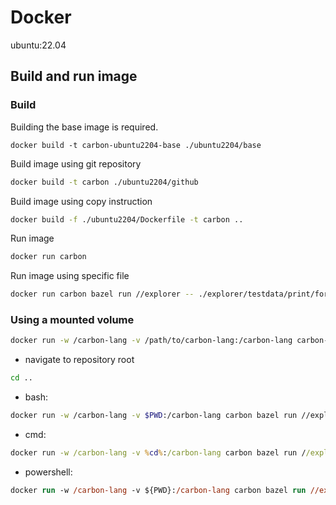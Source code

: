 # Docker

<!--
Part of the Carbon Language project, under the Apache License v2.0 with LLVM
Exceptions. See /LICENSE for license information.
SPDX-License-Identifier: Apache-2.0 WITH LLVM-exception
-->

ubuntu:22.04

## Build and run image

### Build

Building the base image is required.

```
docker build -t carbon-ubuntu2204-base ./ubuntu2204/base
```

Build image using git repository

```bash
docker build -t carbon ./ubuntu2204/github
```

Build image using copy instruction

```bash
docker build -f ./ubuntu2204/Dockerfile -t carbon ..
```

Run image

```bash
docker run carbon
```

Run image using specific file

```bash
docker run carbon bazel run //explorer -- ./explorer/testdata/print/format_only.carbon
```

### Using a mounted volume

```bash
docker run -w /carbon-lang -v /path/to/carbon-lang:/carbon-lang carbon-ubuntu2004-base bazel run //explorer -- ./explorer/testdata/print/format_only.carbon
```

-   navigate to repository root

```bash
cd ..
```

-   bash:

```bash
docker run -w /carbon-lang -v $PWD:/carbon-lang carbon bazel run //explorer -- ./explorer/testdata/print/format_only.carbon
```

-   cmd:

```cmd
docker run -w /carbon-lang -v %cd%:/carbon-lang carbon bazel run //explorer -- ./explorer/testdata/print/format_only.carbon
```

-   powershell:

```ps
docker run -w /carbon-lang -v ${PWD}:/carbon-lang carbon bazel run //explorer -- ./explorer/testdata/print/format_only.carbon
```
